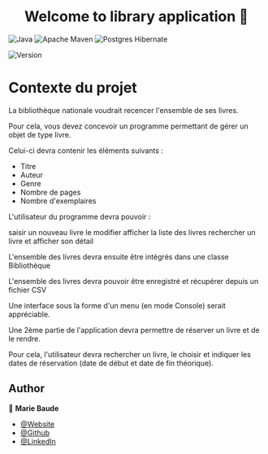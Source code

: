 <h1 align="center">Welcome to library application 👋</h1>

![Java](https://img.shields.io/badge/java-%23ED8B00.svg?style=for-the-badge&logo=java&logoColor=white) ![Apache Maven](https://img.shields.io/badge/Apache%20Maven-C71A36?style=for-the-badge&logo=Apache%20Maven&logoColor=white) ![Postgres](https://img.shields.io/badge/postgres-%23316192.svg?style=for-the-badge&logo=postgresql&logoColor=white) Hibernate 

<p>
  <img alt="Version" src="https://img.shields.io/badge/version-2.0.0-blue.svg?cacheSeconds=2592000" />
</p>

# Contexte du projet
La bibliothèque nationale voudrait recencer l'ensemble de ses livres.

Pour cela, vous devez concevoir un programme permettant de gérer un objet de type livre.

Celui-ci devra contenir les éléments suivants :

- Titre
- Auteur
- Genre
- Nombre de pages
- Nombre d'exemplaires

L'utilisateur du programme devra pouvoir :

saisir un nouveau livre
le modifier
afficher la liste des livres
rechercher un livre et afficher son détail


L'ensemble des livres devra ensuite être intégrés dans une classe Bibliothèque

L'ensemble des livres devra pouvoir être enregistré et récupérer depuis un fichier CSV

Une interface sous la forme d'un menu (en mode Console) serait appréciable.

Une 2ème partie de l'application devra permettre de réserver un livre et de le rendre.

Pour cela, l'utilisateur devra rechercher un livre, le choisir et indiquer les dates de réservation (date de début et date de fin théorique).


## Author
👤  **Marie Baude**
- [@Website](https://mariebaude.netlify.app/)
- [@Github](https://github.com/MarieBaude)
- [@LinkedIn](https://linkedin.com/in/baudemarie)
